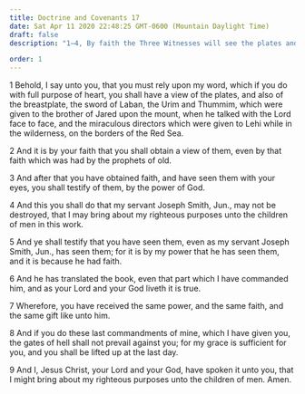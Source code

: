 ```yaml
---
title: Doctrine and Covenants 17
date: Sat Apr 11 2020 22:48:25 GMT-0600 (Mountain Daylight Time)
draft: false
description: "1–4, By faith the Three Witnesses will see the plates and other sacred items; 5–9, Christ bears testimony of the divinity of the Book of Mormon."

order: 1
---
```

    
1 Behold, I say unto you, that you must rely upon my word, which if you do with full purpose of heart, you shall have a view of the plates, and also of the breastplate, the sword of Laban, the Urim and Thummim, which were given to the brother of Jared upon the mount, when he talked with the Lord face to face, and the miraculous directors which were given to Lehi while in the wilderness, on the borders of the Red Sea.

2 And it is by your faith that you shall obtain a view of them, even by that faith which was had by the prophets of old.

3 And after that you have obtained faith, and have seen them with your eyes, you shall testify of them, by the power of God.

4 And this you shall do that my servant Joseph Smith, Jun., may not be destroyed, that I may bring about my righteous purposes unto the children of men in this work.

5 And ye shall testify that you have seen them, even as my servant Joseph Smith, Jun., has seen them; for it is by my power that he has seen them, and it is because he had faith.

6 And he has translated the book, even that part which I have commanded him, and as your Lord and your God liveth it is true.

7 Wherefore, you have received the same power, and the same faith, and the same gift like unto him.

8 And if you do these last commandments of mine, which I have given you, the gates of hell shall not prevail against you; for my grace is sufficient for you, and you shall be lifted up at the last day.

9 And I, Jesus Christ, your Lord and your God, have spoken it unto you, that I might bring about my righteous purposes unto the children of men. Amen.
